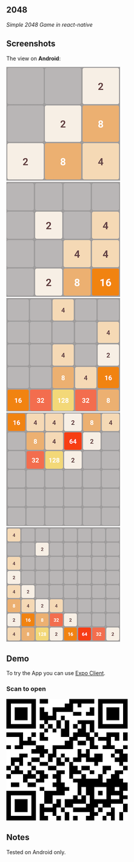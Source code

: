 ## 2048

_Simple 2048 Game in react-native_

## Screenshots

The view on **Android**:

![Android View](/photos/3X3.png)
![Android View](/photos/4X4.png)
![Android View](/photos/5X5.png)
![Android View](/photos/6X6.png)
![Android View](/photos/8X8.png)

## Demo

To try the App you can use [Expo Client](https://expo.io/tools#client).

### Scan to open

![QR-code](/photos/QrCodeExpo.png)

## Notes

Tested on Android only.
